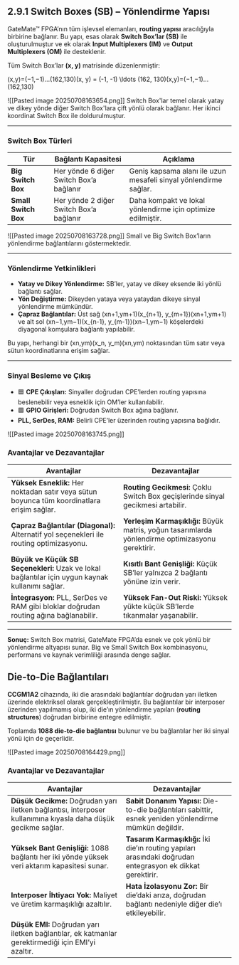 ## 2.9.1 Switch Boxes (SB) – Yönlendirme Yapısı

GateMate™ FPGA’nın tüm işlevsel elemanları, **routing yapısı** aracılığıyla birbirine bağlanır. Bu yapı, esas olarak **Switch Box’lar (SB)** ile oluşturulmuştur ve ek olarak **Input Multiplexers (IM)** ve **Output Multiplexers (OM)** ile desteklenir.

Tüm Switch Box’lar **(x, y)** matrisinde düzenlenmiştir:

(x,y)=(−1,−1)…(162,130)(x, y) = (-1, -1) \ldots (162, 130)(x,y)=(−1,−1)…(162,130)

![[Pasted image 20250708163654.png]]
Switch Box'lar temel olarak yatay ve dikey yönde diğer Switch Box'lara çift yönlü olarak bağlanır. Her ikinci koordinat Switch Box ile doldurulmuştur.

---

###  Switch Box Türleri

| **Tür**              | **Bağlantı Kapasitesi**                 | **Açıklama**                                                     |
| -------------------- | --------------------------------------- | ---------------------------------------------------------------- |
| **Big Switch Box**   | Her yönde 6 diğer Switch Box’a bağlanır | Geniş kapsama alanı ile uzun mesafeli sinyal yönlendirme sağlar. |
| **Small Switch Box** | Her yönde 2 diğer Switch Box’a bağlanır | Daha kompakt ve lokal yönlendirme için optimize edilmiştir.      |

![[Pasted image 20250708163728.png]]
Small ve Big Switch Box’ların yönlendirme bağlantılarını göstermektedir.

---

###  Yönlendirme Yetkinlikleri

-  **Yatay ve Dikey Yönlendirme:** SB’ler, yatay ve dikey eksende iki yönlü bağlantı sağlar.
-  **Yön Değiştirme:** Dikeyden yataya veya yataydan dikeye sinyal yönlendirme mümkündür.
-  **Çapraz Bağlantılar:** Üst sağ (xn+1,ym+1)(x_{n+1}, y_{m+1})(xn+1​,ym+1​) ve alt sol (xn−1,ym−1)(x_{n-1}, y_{m-1})(xn−1​,ym−1​) köşelerdeki diyagonal komşulara bağlantı yapılabilir.

Bu yapı, herhangi bir (xn,ym)(x_n, y_m)(xn​,ym​) noktasından tüm satır veya sütun koordinatlarına erişim sağlar.

---

###  Sinyal Besleme ve Çıkış

- 🟦 **CPE Çıkışları:** Sinyaller doğrudan CPE’lerden routing yapısına beslenebilir veya esneklik için OM’ler kullanılabilir.
- 🟩 **GPIO Girişleri:** Doğrudan Switch Box ağına bağlanır. 
-  **PLL, SerDes, RAM:** Belirli CPE’ler üzerinden routing yapısına bağlıdır.

![[Pasted image 20250708163745.png]]
###  Avantajlar ve Dezavantajlar

| **Avantajlar**                                                                                   | **Dezavantajlar**                                                                                 |
| ------------------------------------------------------------------------------------------------ | ------------------------------------------------------------------------------------------------- |
| **Yüksek Esneklik:** Her noktadan satır veya sütun boyunca tüm koordinatlara erişim sağlar.      | **Routing Gecikmesi:** Çoklu Switch Box geçişlerinde sinyal gecikmesi artabilir.                  |
| **Çapraz Bağlantılar (Diagonal):** Alternatif yol seçenekleri ile routing optimizasyonu.         | **Yerleşim Karmaşıklığı:** Büyük matris, yoğun tasarımlarda yönlendirme optimizasyonu gerektirir. |
| **Büyük ve Küçük SB Seçenekleri:** Uzak ve lokal bağlantılar için uygun kaynak kullanımı sağlar. | **Kısıtlı Bant Genişliği:** Küçük SB’ler yalnızca 2 bağlantı yönüne izin verir.                   |
| **İntegrasyon:** PLL, SerDes ve RAM gibi bloklar doğrudan routing ağına bağlanabilir.            | **Yüksek Fan-Out Riski:** Yüksek yükte küçük SB’lerde tıkanmalar yaşanabilir.                     |

---

 **Sonuç:** Switch Box matrisi, GateMate FPGA’da esnek ve çok yönlü bir yönlendirme altyapısı sunar. Big ve Small Switch Box kombinasyonu, performans ve kaynak verimliliği arasında denge sağlar.


## **Die-to-Die Bağlantıları**

**CCGM1A2** cihazında, iki die arasındaki bağlantılar doğrudan yarı iletken üzerinde elektriksel olarak gerçekleştirilmiştir. Bu bağlantılar bir interposer üzerinden yapılmamış olup, iki die’ın yönlendirme yapıları (**routing structures**) doğrudan birbirine entegre edilmiştir.

Toplamda **1088 die-to-die bağlantısı** bulunur ve bu bağlantılar her iki sinyal yönü için de geçerlidir.

![[Pasted image 20250708164429.png]]
### Avantajlar ve Dezavantajlar

| **Avantajlar**                                                                                                 | **Dezavantajlar**                                                                                           |
| -------------------------------------------------------------------------------------------------------------- | ----------------------------------------------------------------------------------------------------------- |
| **Düşük Gecikme:** Doğrudan yarı iletken bağlantısı, interposer kullanımına kıyasla daha düşük gecikme sağlar. |  **Sabit Donanım Yapısı:** Die-to-die bağlantıları sabittir, esnek yeniden yönlendirme mümkün değildir.     |
| **Yüksek Bant Genişliği:** 1088 bağlantı her iki yönde yüksek veri aktarım kapasitesi sunar.                   | **Tasarım Karmaşıklığı:** İki die’ın routing yapıları arasındaki doğrudan entegrasyon ek dikkat gerektirir. |
| **Interposer İhtiyacı Yok:** Maliyet ve üretim karmaşıklığı azaltılır.                                         | **Hata İzolasyonu Zor:** Bir die’daki arıza, doğrudan bağlantı nedeniyle diğer die’ı etkileyebilir.         |
| **Düşük EMI:** Doğrudan yarı iletken bağlantılar, ek katmanlar gerektirmediği için EMI’yi azaltır.             |                                                                                                             |